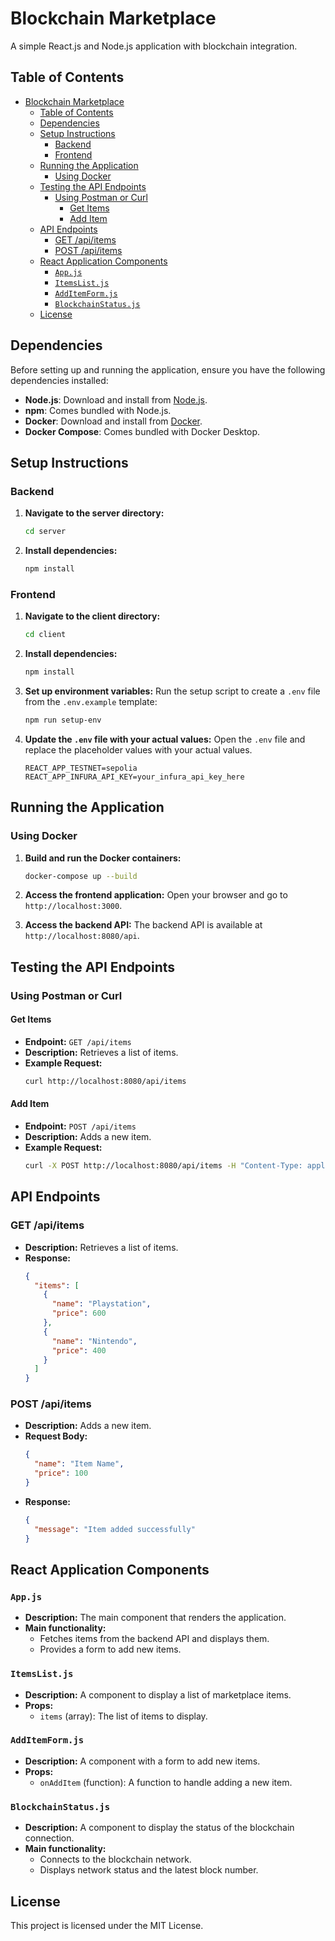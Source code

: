 

# Blockchain Marketplace

A simple React.js and Node.js application with blockchain integration.

## Table of Contents
- [Blockchain Marketplace](#blockchain-marketplace)
  - [Table of Contents](#table-of-contents)
  - [Dependencies](#dependencies)
  - [Setup Instructions](#setup-instructions)
    - [Backend](#backend)
    - [Frontend](#frontend)
  - [Running the Application](#running-the-application)
    - [Using Docker](#using-docker)
  - [Testing the API Endpoints](#testing-the-api-endpoints)
    - [Using Postman or Curl](#using-postman-or-curl)
      - [Get Items](#get-items)
      - [Add Item](#add-item)
  - [API Endpoints](#api-endpoints)
    - [GET /api/items](#get-apiitems)
    - [POST /api/items](#post-apiitems)
  - [React Application Components](#react-application-components)
    - [`App.js`](#appjs)
    - [`ItemsList.js`](#itemslistjs)
    - [`AddItemForm.js`](#additemformjs)
    - [`BlockchainStatus.js`](#blockchainstatusjs)
  - [License](#license)

## Dependencies

Before setting up and running the application, ensure you have the following dependencies installed:

- **Node.js**: Download and install from [Node.js](https://nodejs.org/).
- **npm**: Comes bundled with Node.js.
- **Docker**: Download and install from [Docker](https://www.docker.com/).
- **Docker Compose**: Comes bundled with Docker Desktop.

## Setup Instructions

### Backend

1. **Navigate to the server directory:**
   ```bash
   cd server
   ```

2. **Install dependencies:**
   ```bash
   npm install
   ```

### Frontend

1. **Navigate to the client directory:**
   ```bash
   cd client
   ```

2. **Install dependencies:**
   ```bash
   npm install
   ```

3. **Set up environment variables:**
   Run the setup script to create a `.env` file from the `.env.example` template:
   ```bash
   npm run setup-env
   ```
   
4. **Update the `.env` file with your actual values:**
   Open the `.env` file and replace the placeholder values with your actual values.
   ```env
   REACT_APP_TESTNET=sepolia
   REACT_APP_INFURA_API_KEY=your_infura_api_key_here
   ```

## Running the Application

### Using Docker

1. **Build and run the Docker containers:**
   ```bash
   docker-compose up --build
   ```

2. **Access the frontend application:**
   Open your browser and go to `http://localhost:3000`.

3. **Access the backend API:**
   The backend API is available at `http://localhost:8080/api`.

## Testing the API Endpoints

### Using Postman or Curl

#### Get Items
- **Endpoint:** `GET /api/items`
- **Description:** Retrieves a list of items.
- **Example Request:**
  ```bash
  curl http://localhost:8080/api/items
  ```

#### Add Item
- **Endpoint:** `POST /api/items`
- **Description:** Adds a new item.
- **Example Request:**
  ```bash
  curl -X POST http://localhost:8080/api/items -H "Content-Type: application/json" -d '{"name": "Example Item", "price": 100}'
  ```

## API Endpoints

### GET /api/items
- **Description:** Retrieves a list of items.
- **Response:** 
  ```json
  {
    "items": [
      {
        "name": "Playstation",
        "price": 600
      },
      {
        "name": "Nintendo",
        "price": 400
      }
    ]
  }
  ```

### POST /api/items
- **Description:** Adds a new item.
- **Request Body:**
  ```json
  {
    "name": "Item Name",
    "price": 100
  }
  ```
- **Response:**
  ```json
  {
    "message": "Item added successfully"
  }
  ```

## React Application Components

### `App.js`
- **Description:** The main component that renders the application.
- **Main functionality:**
  - Fetches items from the backend API and displays them.
  - Provides a form to add new items.

### `ItemsList.js`
- **Description:** A component to display a list of marketplace items.
- **Props:**
  - `items` (array): The list of items to display.

### `AddItemForm.js`
- **Description:** A component with a form to add new items.
- **Props:**
  - `onAddItem` (function): A function to handle adding a new item.

### `BlockchainStatus.js`
- **Description:** A component to display the status of the blockchain connection.
- **Main functionality:**
  - Connects to the blockchain network.
  - Displays network status and the latest block number.

## License

This project is licensed under the MIT License.
